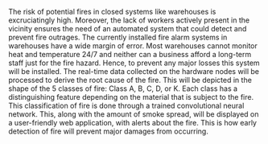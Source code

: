 The risk of potential fires in closed systems like warehouses is excruciatingly high. Moreover, the lack of workers actively present in the vicinity ensures the need of an automated system that could detect and prevent fire outrages. The currently installed fire alarm systems in warehouses have a wide margin of error. Most warehouses cannot monitor heat and temperature 24/7 and neither can a business afford a long-term staff just for the fire hazard. Hence, to prevent any major losses this system will be installed. The real-time data collected on the hardware nodes will be processed to derive the root cause of the fire. This will be depicted in the shape of the 5 classes of fire: Class A, B, C, D, or K. Each class has a distinguishing feature depending on the material that is subject to the fire. This classification of fire is done through a trained convolutional neural network. This, along with the amount of smoke spread, will be displayed on a user-friendly web application, with alerts about the fire. This is how early detection of fire will prevent major damages from occurring.  


